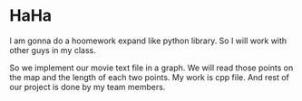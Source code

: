 # HaHa
I am gonna do a hoomework expand like python library. So I will work with other guys in my class.



So we implement our movie text file in a graph. We will read those points on the map and the length of each two points.
My work is cpp file. And rest of our project is done by my team members. 
